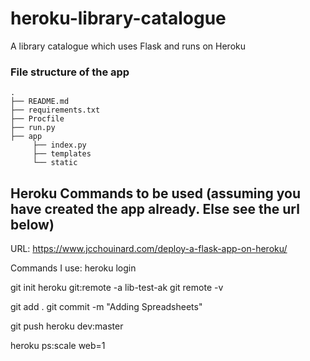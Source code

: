 # heroku-library-catalogue
A library catalogue which uses Flask and runs on Heroku

### File structure of the app

    .
    ├── README.md    
    ├── requirements.txt
    ├── Procfile
    ├── run.py
    ├── app
         ├── index.py
         ├── templates
         └── static

## Heroku Commands to be used (assuming you have created the app already. Else see the url below)
URL: https://www.jcchouinard.com/deploy-a-flask-app-on-heroku/

Commands I use:
heroku login

git init
heroku git:remote -a lib-test-ak
git remote -v

git add .
git commit -m "Adding Spreadsheets"

git push heroku dev:master

heroku ps:scale web=1